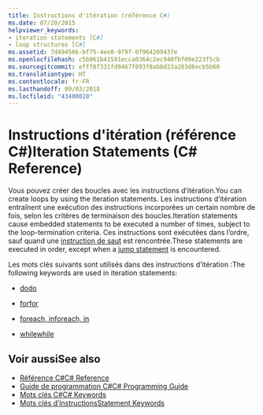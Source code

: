 ```yaml
---
title: Instructions d'itération (référence C#)
ms.date: 07/20/2015
helpviewer_keywords:
- iteration statements [C#]
- loop structures [C#]
ms.assetid: 7d494566-bf75-4ee8-979f-0f964209437e
ms.openlocfilehash: c5b061b41591ecca0364c2ec940fbf09e223f5cb
ms.sourcegitcommit: efff8f331fd9467f093f8ab8d23a203d6ecb5b60
ms.translationtype: HT
ms.contentlocale: fr-FR
ms.lasthandoff: 09/03/2018
ms.locfileid: "43400020"
---
```

# <a name="iteration-statements-c-reference"></a><span data-ttu-id="1a0e9-102">Instructions d'itération (référence C#)</span><span class="sxs-lookup"><span data-stu-id="1a0e9-102">Iteration Statements (C# Reference)</span></span>

<span data-ttu-id="1a0e9-103">Vous pouvez créer des boucles avec les instructions d’itération.</span><span class="sxs-lookup"><span data-stu-id="1a0e9-103">You can create loops by using the iteration statements.</span></span> <span data-ttu-id="1a0e9-104">Les instructions d’itération entraînent une exécution des instructions incorporées un certain nombre de fois, selon les critères de terminaison des boucles.</span><span class="sxs-lookup"><span data-stu-id="1a0e9-104">Iteration statements cause embedded statements to be executed a number of times, subject to the loop-termination criteria.</span></span> <span data-ttu-id="1a0e9-105">Ces instructions sont exécutées dans l’ordre, sauf quand une [instruction de saut](jump-statements.md) est rencontrée.</span><span class="sxs-lookup"><span data-stu-id="1a0e9-105">These statements are executed in order, except when a [jump statement](jump-statements.md) is encountered.</span></span>

<span data-ttu-id="1a0e9-106">Les mots clés suivants sont utilisés dans des instructions d’itération :</span><span class="sxs-lookup"><span data-stu-id="1a0e9-106">The following keywords are used in iteration statements:</span></span>

- [<span data-ttu-id="1a0e9-107">do</span><span class="sxs-lookup"><span data-stu-id="1a0e9-107">do</span></span>](do.md)

- [<span data-ttu-id="1a0e9-108">for</span><span class="sxs-lookup"><span data-stu-id="1a0e9-108">for</span></span>](for.md)

- [<span data-ttu-id="1a0e9-109">foreach, in</span><span class="sxs-lookup"><span data-stu-id="1a0e9-109">foreach, in</span></span>](foreach-in.md)

- [<span data-ttu-id="1a0e9-110">while</span><span class="sxs-lookup"><span data-stu-id="1a0e9-110">while</span></span>](while.md)

## <a name="see-also"></a><span data-ttu-id="1a0e9-111">Voir aussi</span><span class="sxs-lookup"><span data-stu-id="1a0e9-111">See also</span></span>

- [<span data-ttu-id="1a0e9-112">Référence C#</span><span class="sxs-lookup"><span data-stu-id="1a0e9-112">C# Reference</span></span>](../index.md)  
- [<span data-ttu-id="1a0e9-113">Guide de programmation C#</span><span class="sxs-lookup"><span data-stu-id="1a0e9-113">C# Programming Guide</span></span>](../../programming-guide/index.md)  
- [<span data-ttu-id="1a0e9-114">Mots clés C#</span><span class="sxs-lookup"><span data-stu-id="1a0e9-114">C# Keywords</span></span>](index.md)  
- [<span data-ttu-id="1a0e9-115">Mots clés d’instructions</span><span class="sxs-lookup"><span data-stu-id="1a0e9-115">Statement Keywords</span></span>](statement-keywords.md)
